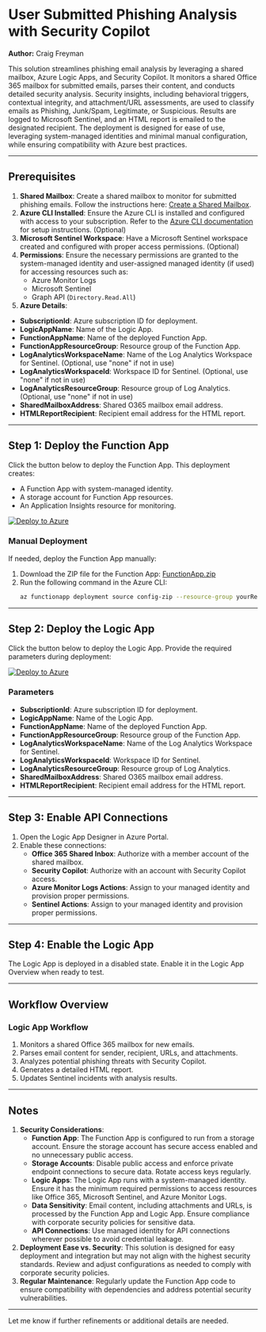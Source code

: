# User Submitted Phishing Analysis with Security Copilot
**Author:** Craig Freyman

This solution streamlines phishing email analysis by leveraging a shared mailbox, Azure Logic Apps, and Security Copilot. It monitors a shared Office 365 mailbox for submitted emails, parses their content, and conducts detailed security analysis. Security insights, including behavioral triggers, contextual integrity, and attachment/URL assessments, are used to classify emails as Phishing, Junk/Spam, Legitimate, or Suspicious. Results are logged to Microsoft Sentinel, and an HTML report is emailed to the designated recipient. The deployment is designed for ease of use, leveraging system-managed identities and minimal manual configuration, while ensuring compatibility with Azure best practices.

---

## Prerequisites

1. **Shared Mailbox**: Create a shared mailbox to monitor for submitted phishing emails. Follow the instructions here: [Create a Shared Mailbox](https://learn.microsoft.com/en-us/microsoft-365/admin/email/create-a-shared-mailbox?view=o365-worldwide).
2. **Azure CLI Installed**: Ensure the Azure CLI is installed and configured with access to your subscription. Refer to the [Azure CLI documentation](https://learn.microsoft.com/en-us/cli/azure/install-azure-cli) for setup instructions. (Optional)
3. **Microsoft Sentinel Workspace**: Have a Microsoft Sentinel workspace created and configured with proper access permissions. (Optional)
4. **Permissions**: Ensure the necessary permissions are granted to the system-managed identity and user-assigned managed identity (if used) for accessing resources such as:
   - Azure Monitor Logs
   - Microsoft Sentinel
   - Graph API (`Directory.Read.All`)
5. **Azure Details**:
- **SubscriptionId**: Azure subscription ID for deployment.
- **LogicAppName**: Name of the Logic App.
- **FunctionAppName**: Name of the deployed Function App.
- **FunctionAppResourceGroup**: Resource group of the Function App.
- **LogAnalyticsWorkspaceName**: Name of the Log Analytics Workspace for Sentinel. (Optional, use "none" if not in use)
- **LogAnalyticsWorkspaceId**: Workspace ID for Sentinel. (Optional, use "none" if not in use)
- **LogAnalyticsResourceGroup**: Resource group of Log Analytics. (Optional, use "none" if not in use)
- **SharedMailboxAddress**: Shared O365 mailbox email address.
- **HTMLReportRecipient**: Recipient email address for the HTML report.
---

## Step 1: Deploy the Function App

Click the button below to deploy the Function App. This deployment creates:
- A Function App with system-managed identity.
- A storage account for Function App resources.
- An Application Insights resource for monitoring.

[![Deploy to Azure](https://aka.ms/deploytoazurebutton)](https://portal.azure.com/#create/Microsoft.Template/uri/https%3A%2F%2Fraw.githubusercontent.com%2Fcd1zz%2Fsecuritycopilot%2Frefs%2Fheads%2Fmain%2FLogicApps%2FPhishingLogicApp%2FPhishingLA_Latest_Release%2Ffunctionapp_azuredeploy.json)

### Manual Deployment

If needed, deploy the Function App manually:
1. Download the ZIP file for the Function App: [FunctionApp.zip](https://github.com/cd1zz/securitycopilot/raw/refs/heads/main/FunctionApps/ParseEmailFunctionApp/ParseEmailFunctionApp.zip)
2. Run the following command in the Azure CLI:
   ```bash
   az functionapp deployment source config-zip --resource-group yourResourceGroup --name yourFunctionAppName --src .\ParseEmailFunctionApp.zip
   ```

---

## Step 2: Deploy the Logic App

Click the button below to deploy the Logic App. Provide the required parameters during deployment:

[![Deploy to Azure](https://aka.ms/deploytoazurebutton)](https://portal.azure.com/#create/Microsoft.Template/uri/https%3A%2F%2Fraw.githubusercontent.com%2Fcd1zz%2Fsecuritycopilot%2Frefs%2Fheads%2Fmain%2FLogicApps%2FPhishingLogicApp%2FPhishingLA_Latest_Release%2Flogicapp_azuredeploy.json)

### Parameters
- **SubscriptionId**: Azure subscription ID for deployment.
- **LogicAppName**: Name of the Logic App.
- **FunctionAppName**: Name of the deployed Function App.
- **FunctionAppResourceGroup**: Resource group of the Function App.
- **LogAnalyticsWorkspaceName**: Name of the Log Analytics Workspace for Sentinel.
- **LogAnalyticsWorkspaceId**: Workspace ID for Sentinel.
- **LogAnalyticsResourceGroup**: Resource group of Log Analytics.
- **SharedMailboxAddress**: Shared O365 mailbox email address.
- **HTMLReportRecipient**: Recipient email address for the HTML report.

---

## Step 3: Enable API Connections

1. Open the Logic App Designer in Azure Portal.
2. Enable these connections:
   - **Office 365 Shared Inbox**: Authorize with a member account of the shared mailbox.
   - **Security Copilot**: Authorize with an account with Security Copilot access.
   - **Azure Monitor Logs Actions**: Assign to your managed identity and provision proper permissions.
   - **Sentinel Actions**: Assign to your managed identity and provision proper permissions.

---

## Step 4: Enable the Logic App

The Logic App is deployed in a disabled state. Enable it in the Logic App Overview when ready to test.

---

## Workflow Overview

### Logic App Workflow
1. Monitors a shared Office 365 mailbox for new emails.
2. Parses email content for sender, recipient, URLs, and attachments.
3. Analyzes potential phishing threats with Security Copilot.
4. Generates a detailed HTML report.
5. Updates Sentinel incidents with analysis results.

---

## Notes

1. **Security Considerations**:  
   - **Function App**: The Function App is configured to run from a storage account. Ensure the storage account has secure access enabled and no unnecessary public access.
   - **Storage Accounts**: Disable public access and enforce private endpoint connections to secure data. Rotate access keys regularly.
   - **Logic Apps**: The Logic App runs with a system-managed identity. Ensure it has the minimum required permissions to access resources like Office 365, Microsoft Sentinel, and Azure Monitor Logs.
   - **Data Sensitivity**: Email content, including attachments and URLs, is processed by the Function App and Logic App. Ensure compliance with corporate security policies for sensitive data.
   - **API Connections**: Use managed identity for API connections wherever possible to avoid credential leakage.
2. **Deployment Ease vs. Security**: This solution is designed for easy deployment and integration but may not align with the highest security standards. Review and adjust configurations as needed to comply with corporate security policies.
3. **Regular Maintenance**: Regularly update the Function App code to ensure compatibility with dependencies and address potential security vulnerabilities.

---

Let me know if further refinements or additional details are needed.